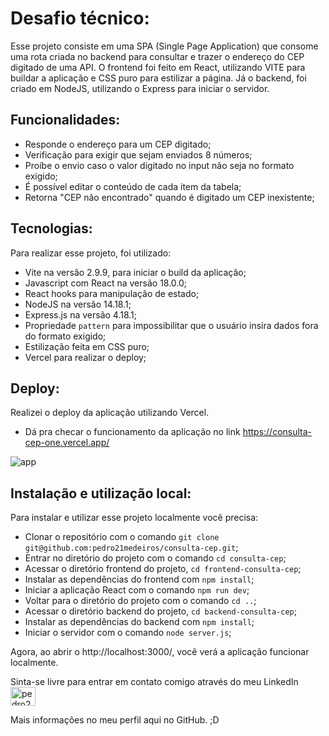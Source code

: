 # Desafio técnico:

Esse projeto consiste em uma SPA (Single Page Application) que consome uma rota criada no backend para consultar e trazer o endereço do CEP digitado de uma API.
O frontend foi feito em React, utilizando VITE para buildar a aplicação e CSS puro para estilizar a página.
Já o backend, foi criado em NodeJS, utilizando o Express para iniciar o servidor.

## Funcionalidades:

- Responde o endereço para um CEP digitado;
- Verificação para exigir que sejam enviados 8 números;
- Proíbe o envio caso o valor digitado no input não seja no formato exigido;
- É possível editar o conteúdo de cada item da tabela;
- Retorna "CEP não encontrado" quando é digitado um CEP inexistente;

## Tecnologias:

Para realizar esse projeto, foi utilizado:
- Vite na versão 2.9.9, para iniciar o build da aplicação;
- Javascript com React na versão 18.0.0;
- React hooks para manipulação de estado;
- NodeJS na versão 14.18.1;
- Express.js na versão 4.18.1;
- Propriedade `pattern` para impossibilitar que o usuário insira dados fora do formato exigido;
- Estilização feita em CSS puro;
- Vercel para realizar o deploy;

## Deploy:

Realizei o deploy da aplicação utilizando Vercel.
- Dá pra checar o funcionamento da aplicação no link https://consulta-cep-one.vercel.app/

<img src="./app-vercel" alt="app">

## Instalação e utilização local:

Para instalar e utilizar esse projeto localmente você precisa:
- Clonar o repositório com o comando `git clone git@github.com:pedro21medeiros/consulta-cep.git`;
- Entrar no diretório do projeto com o comando `cd consulta-cep`;
- Acessar o diretório frontend do projeto, `cd frontend-consulta-cep`;
- Instalar as dependências do frontend com `npm install`;
- Iniciar a aplicação React com o comando `npm run dev`;
- Voltar para o diretório do projeto com o comando `cd ..`;
- Acessar o diretório backend do projeto, `cd backend-consulta-cep`;
- Instalar as dependências do backend com `npm install`;
- Iniciar o servidor com o comando `node server.js`;

Agora, ao abrir o http://localhost:3000/, você verá a aplicação funcionar localmente.


Sinta-se livre para entrar em contato comigo através do meu LinkedIn <a href="https://linkedin.com/in/pedro21medeiros" target="blank"><img align="center" src="https://raw.githubusercontent.com/rahuldkjain/github-profile-readme-generator/master/src/images/icons/Social/linked-in-alt.svg" alt="pedro21medeiros" height="30" width="40" /></a>

Mais informações no meu perfil aqui no GitHub. ;D